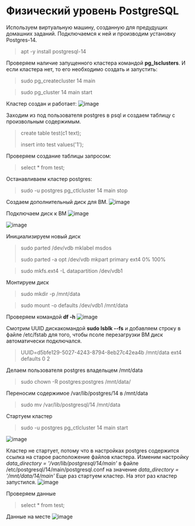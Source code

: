 # Физический уровень PostgreSQL

Используем виртуальную машину, созданную для предудущих домашних заданий. Подключаемся к ней и производим установку Postgres-14.
> apt -y install postgresql-14

Проверяем наличие запущенного кластера командой **pg_lsclusters**.
И если кластера нет, то его необходимо создать  и запустить:
> sudo pg_createcluster 14 main

> sudo pg_cluster 14 main start

Кластер создан и работает:
![image](https://user-images.githubusercontent.com/116566498/200862464-994106eb-0847-49da-8314-86dd859960df.png)

Заходим из под пользователя postgres в psql и создаем таблицу с произвольным содержимым.
> create table test(c1 text);
> 
> insert into test values('1');

Проверяем создание таблицы запросом:
> select * from test;

Останавливаем кластер postgres:
> sudo -u postgres pg_ctlcluster 14 main stop

Создаем дополнительный диск для ВМ.
![image](https://user-images.githubusercontent.com/116566498/200866011-787b53f7-426d-4040-a67e-b43b13df49be.png)

Подключаем диск к ВМ
![image](https://user-images.githubusercontent.com/116566498/200866743-4296d82c-9ca3-44e2-9c0d-dbe7ce9a49d3.png)

![image](https://user-images.githubusercontent.com/116566498/200867078-ffa36dfa-9219-4305-bce6-3f8b2f6cac7a.png)

Инициализируем новый диск
> sudo parted /dev/vdb mklabel msdos
> 
> sudo parted -a opt /dev/vdb mkpart primary ext4 0% 100%

> sudo mkfs.ext4 -L datapartition /dev/vdb1

Монтируем диск
> sudo mkdir -p /mnt/data

> sudo mount -o defaults /dev/vdb1 /mnt/data

Проверяем командой **df -h**
![image](https://user-images.githubusercontent.com/116566498/200869783-4ffab474-6799-45d6-b997-8be644a60c66.png)

Смотрим UUID дискакомандой **sudo lsblk --fs** и добавляем строку в файле /etc/fstab для того, чтобы псоле перезагрузки ВМ диск автоматически подключался.
> UUID=d5bfe129-5027-4243-8794-8eb27c42ea4b /mnt/data ext4 defaults 0 2

Делаем пользователя postgres владельцем /mnt/data 
> sudo chown -R postgres:postgres /mnt/data/

Переносим содержимое /var/lib/postgres/14 в /mnt/data 
> sudo mv /var/lib/postgresql/14 /mnt/data

Стартуем кластер
>sudo -u postgres pg_ctlcluster 14 main start

![image](https://user-images.githubusercontent.com/116566498/200873394-19895906-6fb4-409f-90b4-67b17f0f9fa3.png)

Кластер не стартует, потому что в настройках postgres содержится ссылка на старое расположение файлов кластера.
Изменим настройку *data_directory = '/var/lib/postgresql/14/main'* в файле /etc/postgresql/14/main/postgresql.conf на значение *data_directory = '/mnt/data/14/main'*
Еще раз стартуем кластер. На этот раз кластер запустился.
![image](https://user-images.githubusercontent.com/116566498/200875177-7eea5575-53a0-4f4b-8cc0-824dadd49b7d.png)

Проверяем данные
> select * from test;

Данные на месте
![image](https://user-images.githubusercontent.com/116566498/200875737-54442993-b9fa-4073-9986-ffee61d87dcc.png)




